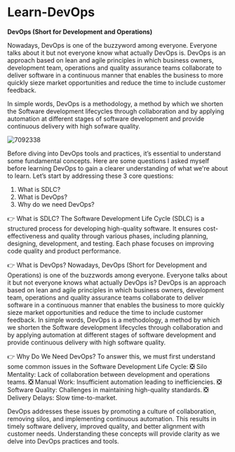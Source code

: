 # Learn-DevOps

**DevOps (Short for Development and Operations)**

Nowadays, DevOps is one of the buzzyword among everyone. Everyone talks about it but not everyone know what actually DevOps is. DevOps is an approach based on lean and agile principles in which business owners, development team, operations and quality assurance teams collaborate to deliver software in a continuous manner that enables the business to more quickly sieze market opportunities and reduce the time to include customer feedback. 

In simple words, DevOps is a methodology, a method by which we shorten the Software development lifecycles through collaboration and by applying automation at different stages of software development and provide continuous delivery with high sofware quality.

![7092338](https://github.com/user-attachments/assets/9b327098-5527-4212-8c7d-3da0b674c646)

Before diving into DevOps tools and practices, it’s essential to understand some fundamental concepts. Here are some questions I asked myself before learning DevOps to gain a clearer understanding of what we're about to learn. Let’s start by addressing these 3 core questions:

1. What is SDLC?
2. What is DevOps?
3. Why do we need DevOps?

👉 What is SDLC?
The Software Development Life Cycle (SDLC) is a structured process for developing high-quality software. It ensures cost-effectiveness and quality through various phases, including planning, designing, development, and testing. Each phase focuses on improving code quality and product performance.

👉 What is DevOps?
Nowadays, DevOps (Short for Development and Operations) is one of the buzzwords among everyone. Everyone talks about it but not everyone knows what actually DevOps is? DevOps is an approach based on lean and agile principles in which business owners, development team, operations and quality assurance teams collaborate to deliver software in a continuous manner that enables the business to more quickly sieze market opportunities and reduce the time to include customer feedback.
In simple words, DevOps is a methodology, a method by which we shorten the Software development lifecycles through collaboration and by applying automation at different stages of software development and provide continuous delivery with high software quality.

👉 Why Do We Need DevOps?
To answer this, we must first understand some common issues in the Software Development Life Cycle:
❎ Silo Mentality: Lack of collaboration between development and operations teams.
❎ Manual Work: Insufficient automation leading to inefficiencies.
❎ Software Quality: Challenges in maintaining high-quality standards.
❎ Delivery Delays: Slow time-to-market.

DevOps addresses these issues by promoting a culture of collaboration, removing silos, and implementing continuous automation. This results in timely software delivery, improved quality, and better alignment with customer needs.
Understanding these concepts will provide clarity as we delve into DevOps practices and tools.
